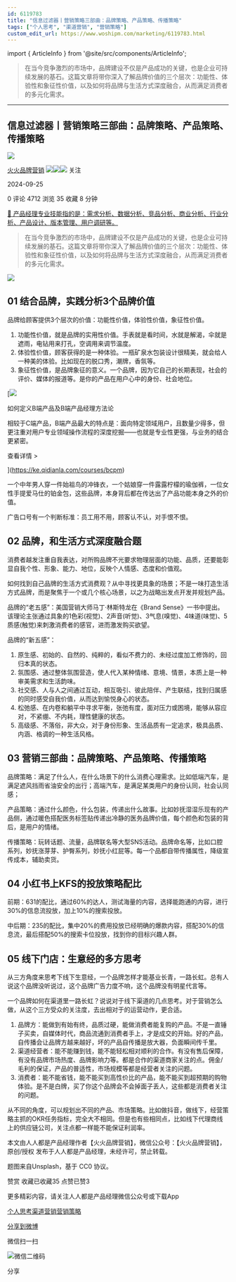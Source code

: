 ```yaml
---
id: 6119783
title: "信息过滤器丨营销策略三部曲：品牌策略、产品策略、传播策略"
tags: ["个人思考", "渠道营销", "营销策略"]
custom_edit_url: https://www.woshipm.com/marketing/6119783.html
---
```

import { ArticleInfo } from '@site/src/components/ArticleInfo';

<ArticleInfo
    author="火火品牌营销"
    authorLink="https://www.woshipm.com/u/6502"
    published="2024-09-25"
    views={4712}
    comments={0}
    collects={35}
/>

> 在当今竞争激烈的市场中，品牌建设不仅是产品成功的关键，也是企业可持续发展的基石。这篇文章将带你深入了解品牌价值的三个层次：功能性、体验性和象征性价值，以及如何将品牌与生活方式深度融合，从而满足消费者的多元化需求。

---

## 信息过滤器丨营销策略三部曲：品牌策略、产品策略、传播策略

[![](https://image.woshipm.com/wp-files/2021/11/PSwya3L4r6e8X9jAbPyQ.jpg!/both/72x72)](https://www.woshipm.com/u/6502)

[火火品牌营销](https://www.woshipm.com/u/6502) ![](https://static.woshipm.com/tag/1121_1@2x.png)![](https://static.woshipm.com/tag/2104_1@2x.png)![](https://static.woshipm.com/tag/2303_1@2x.png) 关注

2024-09-25

0 评论 4712 浏览 35 收藏 8 分钟

[🔗 产品经理专业技能指的是：需求分析、数据分析、竞品分析、商业分析、行业分析、产品设计、版本管理、用户调研等。](https://ke.qidianla.com/courses/90pm)

> 在当今竞争激烈的市场中，品牌建设不仅是产品成功的关键，也是企业可持续发展的基石。这篇文章将带你深入了解品牌价值的三个层次：功能性、体验性和象征性价值，以及如何将品牌与生活方式深度融合，从而满足消费者的多元化需求。

![](https://image.woshipm.com/2024/05/13/638fd740-1102-11ef-8ad3-00163e142b65.png)

## 01 结合品牌，实践分析3个品牌价值

品牌给顾客提供3个层次的价值：功能性价值，体验性价值，象征性价值。

1.  功能性价值，就是品牌的实用性价值。手表就是看时间，水就是解渴，伞就是遮雨，电钻用来打孔，空调用来调节温度。
2.  体验性价值，顾客获得的是一种体验。一瓶矿泉水包装设计很精美，就会给人一种美的体验。比如现在的脱口秀，潮牌，香氛等。
3.  象征性价值，是品牌象征的意义。一个品牌，因为它自己的长期表现，社会的评价、媒体的报道等。是你的产品在用户心中的身份、社会地位。

[![](https://image.woshipm.com/2023/08/02/72b77e4e-30e3-11ee-88e7-00163e0b5ff3.png)

如何定义B端产品及B端产品经理方法论

相较于C端产品，B端产品最大的特点是：面向特定领域用户，且数量少得多，但更注重对用户专业领域操作流程的深度挖掘——也就是专业性更强，与业务的结合更紧密。

查看详情 >

](https://ke.qidianla.com/courses/bcpm)

一个中年男人穿一件始祖鸟的冲锋衣，一个姑娘穿一件露露柠檬的瑜伽裤，一位女性手提爱马仕的铂金包，这些品牌，本身背后都在传达出了产品功能本身之外的价值。

广告口号有一个判断标准：员工用不用，顾客认不认，对手恨不恨。

## 02 品牌，和生活方式深度融合题

消费者越发注重自我表达，对所购品牌不光要求物理层面的功能、品质，还要能彰显自我个性、形象、能力、地位，反映个人情感、态度和价值观。

如何找到自己品牌的生活方式消费观？从中寻找更具象的场景；不是一味打造生活方式品牌，而是聚焦于一个或几个核心场景，以之为战略出发点开发并规划产品。

品牌的“老五感”：美国营销大师马丁·林斯特龙在《Brand Sense》一书中提出。该理论主张通过具象的1色彩(视觉)、2声音(听觉)、3气息(嗅觉)、4味道(味觉)、5质感(触觉)来刺激消费者的感官，进而激发购买欲望。

品牌的“新五感”：

1.  原生感、初始的、自然的、纯粹的，看似不费力的、未经过度加工修饰的，回归本真的状态。
2.  氛围感、通过整体氛围营造，使人代入某种情绪、意境、情景，本质上是一种审美需求和生活韵味。
3.  社交感、人与人之间通过互动，相互吸引、彼此陪伴、产生联结，找到归属感的同时感受自我价值，从而达到愉悦身心的状态。
4.  松弛感、在内卷和躺平中寻求平衡，张弛有度，面对压力或困境，能够从容应对，不紧绷、不内耗，理性健康的状态。
5.  高级感、不落俗，非大众，对于身份形象、生活品质有一定追求，极具品质、内涵、格调的一种生活风格。

## 03 营销三部曲：品牌策略、产品策略、传播策略

品牌策略：满足了什么人，在什么场景下的什么消费心理需求。比如低端汽车，是满足遮风挡雨省油安全的出行；高端汽车，是满足某类用户的身份认同，社会认同感；

产品策略：通过什么颜色，什么包装，传递出什么故事。比如妙抚湿湿乐现有的产品侧，通过暖色搭配医务标签贴传递出冷静的医务品牌价值，每个颜色和包装的背后，是用户的情绪。

传播策略：玩转话题、流量，品牌联名等大型SNS活动。品牌命名等，比如口腔系列，妙抚涨芽芽、护臀系列，妙抚小红屁等。每一个品都自带传播属性，降级宣传成本，辅助卖货。

## 04 小红书上KFS的投放策略配比

前期：631的配比，通过60%的达人，测试海量的内容，选择能跑通的内容，进行30%的信息流投放，加上10%的搜索投放。

中后期：235的配比，集中20%的费用投放已经明确的爆款内容，搭配30%的信息流，最后搭配50%的搜索卡位投放，找到你的目标兴趣人群。

## 05 线下门店：生意经的多方思考

从三方角度来思考下线下生意经，一个品牌怎样才能基业长青，一路长虹。总有人说这个品牌没听说过，这个品牌广告力度不响，这个品牌没有明星代言等。

一个品牌如何在渠道里一路长虹？说说对于线下渠道的几点思考。对于营销怎么做，从这个三方受众的关注度，去出相对于的运营动作，更合适。

1.  品牌方：能做到有始有终，品质过硬，能做消费者能复购的产品。不是一直锤子买卖，自媒体时代，商品流通到消费者手上，才是成交的开始。好的产品，自传播会让品牌方越来越好，坏的产品自传播是放大器，负面瞬间传千里。
2.  渠道经营者：能不能赚到钱，能不能轻松相对顺利的合作。有没有售后保障，有没有品牌市场热度、品牌影响力等。都是合作的渠道商家关注的点。佣金/毛利的保证，产品的普适性，市场规模等都是经营者关注的问题。
3.  消费者：能不能省钱，能不能买到高性价比的产品，能不能买到超预期的购物体验。是不是白牌，买了你这个品牌会不会掉面子丢人，这些都是消费者关注的问题。

从不同的角度，可以规划出不同的产品、市场策略。比如做抖音，做线下，经营策略主抓的OKR任务指标，完全大不相同。但是也有些相同点，比如线下代理商线上的供应链公司，关注点都一样能不能保证利润率。

本文由人人都是产品经理作者【火火品牌营销】，微信公众号：【火火品牌营销】，原创/授权 发布于人人都是产品经理，未经许可，禁止转载。

题图来自Unsplash，基于 CC0 协议。

赞赏 收藏已收藏35 点赞已赞3

更多精彩内容，请关注人人都是产品经理微信公众号或下载App

[个人思考](https://www.woshipm.com/tag/%e4%b8%aa%e4%ba%ba%e6%80%9d%e8%80%83)[渠道营销](https://www.woshipm.com/tag/%e6%b8%a0%e9%81%93%e8%90%a5%e9%94%80)[营销策略](https://www.woshipm.com/tag/%e8%90%a5%e9%94%80%e7%ad%96%e7%95%a5)

[分享到微博](https://service.weibo.com/share/share.php?appkey=2775287854&title=信息过滤器丨营销策略三部曲：品牌策略、产品策略、传播策略&url=https://www.woshipm.com/marketing/6119783.html&pic=https://image.woshipm.com/2024/05/13/638fd740-1102-11ef-8ad3-00163e142b65.png)

微信扫一扫

![微信二维码](https://api.pwmqr.com/qrcode/create/?url=https://www.woshipm.com/marketing/6119783.html)

分享